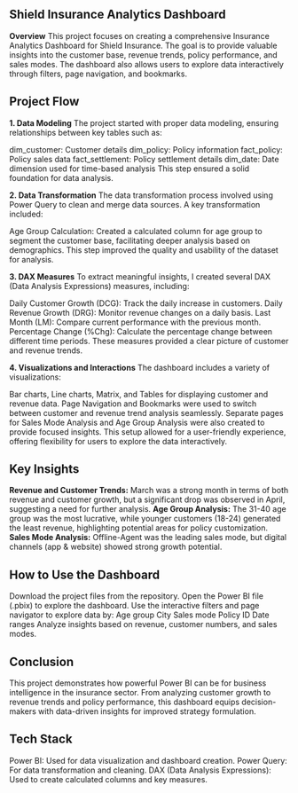## Shield Insurance Analytics Dashboard 
**Overview**
This project focuses on creating a comprehensive Insurance Analytics Dashboard for Shield Insurance. The goal is to provide valuable insights into the customer base, revenue trends, policy performance, and sales modes. The dashboard also allows users to explore data interactively through filters, page navigation, and bookmarks.

## Project Flow
**1. Data Modeling**
The project started with proper data modeling, ensuring relationships between key tables such as:

dim_customer: Customer details
dim_policy: Policy information
fact_policy: Policy sales data
fact_settlement: Policy settlement details
dim_date: Date dimension used for time-based analysis
This step ensured a solid foundation for data analysis.

**2. Data Transformation**
The data transformation process involved using Power Query to clean and merge data sources. A key transformation included:

Age Group Calculation: Created a calculated column for age group to segment the customer base, facilitating deeper analysis based on demographics.
This step improved the quality and usability of the dataset for analysis.

**3. DAX Measures**
To extract meaningful insights, I created several DAX (Data Analysis Expressions) measures, including:

Daily Customer Growth (DCG): Track the daily increase in customers.
Daily Revenue Growth (DRG): Monitor revenue changes on a daily basis.
Last Month (LM): Compare current performance with the previous month.
Percentage Change (%Chg): Calculate the percentage change between different time periods.
These measures provided a clear picture of customer and revenue trends.

**4. Visualizations and Interactions**
The dashboard includes a variety of visualizations:

Bar charts, Line charts, Matrix, and Tables for displaying customer and revenue data.
Page Navigation and Bookmarks were used to switch between customer and revenue trend analysis seamlessly.
Separate pages for Sales Mode Analysis and Age Group Analysis were also created to provide focused insights.
This setup allowed for a user-friendly experience, offering flexibility for users to explore the data interactively.

## Key Insights
**Revenue and Customer Trends:** March was a strong month in terms of both revenue and customer growth, but a significant drop was observed in April, suggesting a need for further analysis.
**Age Group Analysis:** The 31-40 age group was the most lucrative, while younger customers (18-24) generated the least revenue, highlighting potential areas for policy customization.
**Sales Mode Analysis:** Offline-Agent was the leading sales mode, but digital channels (app & website) showed strong growth potential.
## How to Use the Dashboard
Download the project files from the repository.
Open the Power BI file (.pbix) to explore the dashboard.
Use the interactive filters and page navigator to explore data by:
Age group
City
Sales mode
Policy ID
Date ranges
Analyze insights based on revenue, customer numbers, and sales modes.
## Conclusion
This project demonstrates how powerful Power BI can be for business intelligence in the insurance sector. From analyzing customer growth to revenue trends and policy performance, this dashboard equips decision-makers with data-driven insights for improved strategy formulation.

## Tech Stack
Power BI: Used for data visualization and dashboard creation.
Power Query: For data transformation and cleaning.
DAX (Data Analysis Expressions): Used to create calculated columns and key measures.
